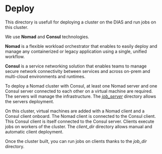 # Deploy

This directory is usefull for deploying a cluster on the DIAS and run jobs on this cluster.

We use **Nomad** and **Consul** technologies.

**Nomad** is a flexible workload orchestrator that enables to easily deploy and manage any containerized or legacy application using a single, unified workflow.

**Consul** is a service networking solution that enables teams to manage secure network connectivity between services and across on-prem and multi-cloud environments and runtimes.

To deploy a Nomad cluster with Consul, at least one Nomad server and one Consul server connected to each other on a virtual machine are required. The servers will manage the infrastructure. The [*job_server*](../provision/terraform/core/job_server) directory allows the servers deployment.

On this cluster, virtual machines are added with a Nomad client and a Consul client onboard. The Nomad client is connected to the Consul client. This Consul client is itself connected to the Consul server. Clients execute jobs on workers of the cluster. The *client_dir* directory allows manual and automatic client deployment.

Once the cluster built, you can run jobs on clients thanks to the *job_dir* directory.
